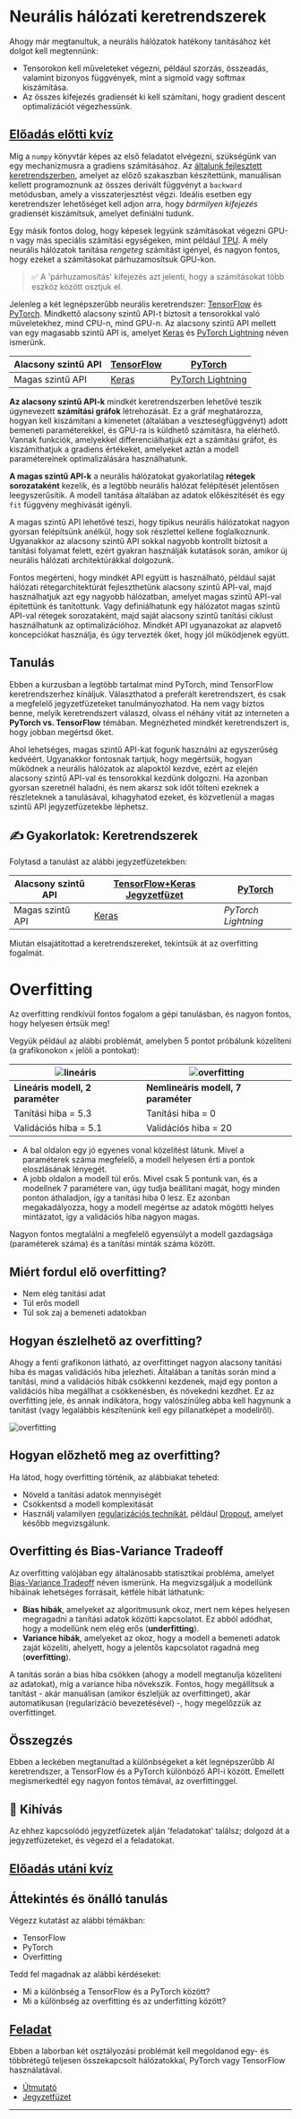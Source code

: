 <!--
CO_OP_TRANSLATOR_METADATA:
{
  "original_hash": "ddd216f558a255260a9374008002c971",
  "translation_date": "2025-09-23T11:16:35+00:00",
  "source_file": "lessons/3-NeuralNetworks/05-Frameworks/README.md",
  "language_code": "hu"
}
-->
# Neurális hálózati keretrendszerek

Ahogy már megtanultuk, a neurális hálózatok hatékony tanításához két dolgot kell megtennünk:

* Tensorokon kell műveleteket végezni, például szorzás, összeadás, valamint bizonyos függvények, mint a sigmoid vagy softmax kiszámítása.
* Az összes kifejezés gradiensét ki kell számítani, hogy gradient descent optimalizációt végezhessünk.

## [Előadás előtti kvíz](https://ff-quizzes.netlify.app/en/ai/quiz/9)

Míg a `numpy` könyvtár képes az első feladatot elvégezni, szükségünk van egy mechanizmusra a gradiens számításához. Az [általunk fejlesztett keretrendszerben](../04-OwnFramework/OwnFramework.ipynb), amelyet az előző szakaszban készítettünk, manuálisan kellett programoznunk az összes derivált függvényt a `backward` metódusban, amely a visszaterjesztést végzi. Ideális esetben egy keretrendszer lehetőséget kell adjon arra, hogy *bármilyen kifejezés* gradiensét kiszámítsuk, amelyet definiálni tudunk.

Egy másik fontos dolog, hogy képesek legyünk számításokat végezni GPU-n vagy más speciális számítási egységeken, mint például [TPU](https://en.wikipedia.org/wiki/Tensor_Processing_Unit). A mély neurális hálózatok tanítása *rengeteg* számítást igényel, és nagyon fontos, hogy ezeket a számításokat párhuzamosítsuk GPU-kon.

> ✅ A 'párhuzamosítás' kifejezés azt jelenti, hogy a számításokat több eszköz között osztjuk el.

Jelenleg a két legnépszerűbb neurális keretrendszer: [TensorFlow](http://TensorFlow.org) és [PyTorch](https://pytorch.org/). Mindkettő alacsony szintű API-t biztosít a tensorokkal való műveletekhez, mind CPU-n, mind GPU-n. Az alacsony szintű API mellett van egy magasabb szintű API is, amelyet [Keras](https://keras.io/) és [PyTorch Lightning](https://pytorchlightning.ai/) néven ismerünk.

Alacsony szintű API | [TensorFlow](http://TensorFlow.org) | [PyTorch](https://pytorch.org/)
--------------------|-------------------------------------|--------------------------------
Magas szintű API   | [Keras](https://keras.io/)         | [PyTorch Lightning](https://pytorchlightning.ai/)

**Az alacsony szintű API-k** mindkét keretrendszerben lehetővé teszik úgynevezett **számítási gráfok** létrehozását. Ez a gráf meghatározza, hogyan kell kiszámítani a kimenetet (általában a veszteségfüggvényt) adott bemeneti paraméterekkel, és GPU-ra is küldhető számításra, ha elérhető. Vannak funkciók, amelyekkel differenciálhatjuk ezt a számítási gráfot, és kiszámíthatjuk a gradiens értékeket, amelyeket aztán a modell paramétereinek optimalizálására használhatunk.

**A magas szintű API-k** a neurális hálózatokat gyakorlatilag **rétegek sorozataként** kezelik, és a legtöbb neurális hálózat felépítését jelentősen leegyszerűsítik. A modell tanítása általában az adatok előkészítését és egy `fit` függvény meghívását igényli.

A magas szintű API lehetővé teszi, hogy tipikus neurális hálózatokat nagyon gyorsan felépítsünk anélkül, hogy sok részlettel kellene foglalkoznunk. Ugyanakkor az alacsony szintű API sokkal nagyobb kontrollt biztosít a tanítási folyamat felett, ezért gyakran használják kutatások során, amikor új neurális hálózati architektúrákkal dolgozunk.

Fontos megérteni, hogy mindkét API együtt is használható, például saját hálózati rétegarchitektúrát fejleszthetünk alacsony szintű API-val, majd használhatjuk azt egy nagyobb hálózatban, amelyet magas szintű API-val építettünk és tanítottunk. Vagy definiálhatunk egy hálózatot magas szintű API-val rétegek sorozataként, majd saját alacsony szintű tanítási ciklust használhatunk az optimalizációhoz. Mindkét API ugyanazokat az alapvető koncepciókat használja, és úgy tervezték őket, hogy jól működjenek együtt.

## Tanulás

Ebben a kurzusban a legtöbb tartalmat mind PyTorch, mind TensorFlow keretrendszerhez kínáljuk. Választhatod a preferált keretrendszert, és csak a megfelelő jegyzetfüzeteket tanulmányozhatod. Ha nem vagy biztos benne, melyik keretrendszert válaszd, olvass el néhány vitát az interneten a **PyTorch vs. TensorFlow** témában. Megnézheted mindkét keretrendszert is, hogy jobban megértsd őket.

Ahol lehetséges, magas szintű API-kat fogunk használni az egyszerűség kedvéért. Ugyanakkor fontosnak tartjuk, hogy megértsük, hogyan működnek a neurális hálózatok az alapoktól kezdve, ezért az elején alacsony szintű API-val és tensorokkal kezdünk dolgozni. Ha azonban gyorsan szeretnél haladni, és nem akarsz sok időt tölteni ezeknek a részleteknek a tanulásával, kihagyhatod ezeket, és közvetlenül a magas szintű API jegyzetfüzetekbe léphetsz.

## ✍️ Gyakorlatok: Keretrendszerek

Folytasd a tanulást az alábbi jegyzetfüzetekben:

Alacsony szintű API | [TensorFlow+Keras Jegyzetfüzet](IntroKerasTF.ipynb) | [PyTorch](IntroPyTorch.ipynb)
--------------------|-------------------------------------|--------------------------------
Magas szintű API   | [Keras](IntroKeras.ipynb)         | *PyTorch Lightning*

Miután elsajátítottad a keretrendszereket, tekintsük át az overfitting fogalmát.

# Overfitting

Az overfitting rendkívül fontos fogalom a gépi tanulásban, és nagyon fontos, hogy helyesen értsük meg!

Vegyük például az alábbi problémát, amelyben 5 pontot próbálunk közelíteni (a grafikonokon `x` jelöli a pontokat):

![lineáris](../../../../../translated_images/overfit1.f24b71c6f652e59e6bed7245ffbeaecc3ba320e16e2221f6832b432052c4da43.hu.jpg) | ![overfitting](../../../../../translated_images/overfit2.131f5800ae10ca5e41d12a411f5f705d9ee38b1b10916f284b787028dd55cc1c.hu.jpg)
-------------------------|--------------------------
**Lineáris modell, 2 paraméter** | **Nemlineáris modell, 7 paraméter**
Tanítási hiba = 5.3 | Tanítási hiba = 0
Validációs hiba = 5.1 | Validációs hiba = 20

* A bal oldalon egy jó egyenes vonal közelítést látunk. Mivel a paraméterek száma megfelelő, a modell helyesen érti a pontok eloszlásának lényegét.
* A jobb oldalon a modell túl erős. Mivel csak 5 pontunk van, és a modellnek 7 paramétere van, úgy tudja beállítani magát, hogy minden ponton áthaladjon, így a tanítási hiba 0 lesz. Ez azonban megakadályozza, hogy a modell megértse az adatok mögötti helyes mintázatot, így a validációs hiba nagyon magas.

Nagyon fontos megtalálni a megfelelő egyensúlyt a modell gazdagsága (paraméterek száma) és a tanítási minták száma között.

## Miért fordul elő overfitting?

  * Nem elég tanítási adat
  * Túl erős modell
  * Túl sok zaj a bemeneti adatokban

## Hogyan észlelhető az overfitting?

Ahogy a fenti grafikonon látható, az overfittinget nagyon alacsony tanítási hiba és magas validációs hiba jelezheti. Általában a tanítás során mind a tanítási, mind a validációs hibák csökkenni kezdenek, majd egy ponton a validációs hiba megállhat a csökkenésben, és növekedni kezdhet. Ez az overfitting jele, és annak indikátora, hogy valószínűleg abba kell hagynunk a tanítást (vagy legalábbis készítenünk kell egy pillanatképet a modellről).

![overfitting](../../../../../translated_images/Overfitting.408ad91cd90b4371d0a81f4287e1409c359751adeb1ae450332af50e84f08c3e.hu.png)

## Hogyan előzhető meg az overfitting?

Ha látod, hogy overfitting történik, az alábbiakat teheted:

 * Növeld a tanítási adatok mennyiségét
 * Csökkentsd a modell komplexitását
 * Használj valamilyen [regularizációs technikát](../../4-ComputerVision/08-TransferLearning/TrainingTricks.md), például [Dropout](../../4-ComputerVision/08-TransferLearning/TrainingTricks.md#Dropout), amelyet később megvizsgálunk.

## Overfitting és Bias-Variance Tradeoff

Az overfitting valójában egy általánosabb statisztikai probléma, amelyet [Bias-Variance Tradeoff](https://en.wikipedia.org/wiki/Bias%E2%80%93variance_tradeoff) néven ismerünk. Ha megvizsgáljuk a modellünk hibáinak lehetséges forrásait, kétféle hibát láthatunk:

* **Bias hibák**, amelyeket az algoritmusunk okoz, mert nem képes helyesen megragadni a tanítási adatok közötti kapcsolatot. Ez abból adódhat, hogy a modellünk nem elég erős (**underfitting**).
* **Variance hibák**, amelyeket az okoz, hogy a modell a bemeneti adatok zaját közelíti, ahelyett, hogy a jelentős kapcsolatot ragadná meg (**overfitting**).

A tanítás során a bias hiba csökken (ahogy a modell megtanulja közelíteni az adatokat), míg a variance hiba növekszik. Fontos, hogy megállítsuk a tanítást - akár manuálisan (amikor észleljük az overfittinget), akár automatikusan (regularizáció bevezetésével) -, hogy megelőzzük az overfittinget.

## Összegzés

Ebben a leckében megtanultad a különbségeket a két legnépszerűbb AI keretrendszer, a TensorFlow és a PyTorch különböző API-i között. Emellett megismerkedtél egy nagyon fontos témával, az overfittinggel.

## 🚀 Kihívás

Az ehhez kapcsolódó jegyzetfüzetek alján 'feladatokat' találsz; dolgozd át a jegyzetfüzeteket, és végezd el a feladatokat.

## [Előadás utáni kvíz](https://ff-quizzes.netlify.app/en/ai/quiz/10)

## Áttekintés és önálló tanulás

Végezz kutatást az alábbi témákban:

- TensorFlow
- PyTorch
- Overfitting

Tedd fel magadnak az alábbi kérdéseket:

- Mi a különbség a TensorFlow és a PyTorch között?
- Mi a különbség az overfitting és az underfitting között?

## [Feladat](lab/README.md)

Ebben a laborban két osztályozási problémát kell megoldanod egy- és többrétegű teljesen összekapcsolt hálózatokkal, PyTorch vagy TensorFlow használatával.

* [Útmutató](lab/README.md)
* [Jegyzetfüzet](lab/LabFrameworks.ipynb)

---

